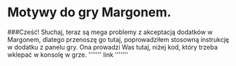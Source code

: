 # Motywy do gry Margonem.
###Cześć!
Słuchaj, teraz są mega problemy z akceptacją dodatków w Margonem, dlatego przenoszę go tutaj, poprowadziłem stosowną instrukcję w dodatku z panelu gry. Ona prowadzi Was tutaj, niżej kod, który trzeba wklepać w konsolę w grze.
'''''''
link
'''''''